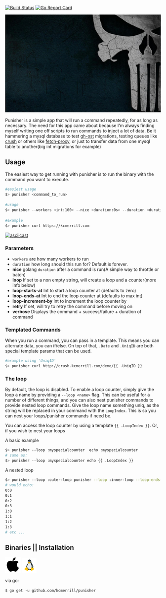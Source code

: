 [![Build Status](https://travis-ci.org/kcmerrill/punisher.svg?branch=master)](https://travis-ci.org/kcmerrill/punisher) [![Go Report Card](https://goreportcard.com/badge/github.com/kcmerrill/punisher)](https://goreportcard.com/report/github.com/kcmerrill/punisher)

![Punisher](assets/punisher.jpg "Punisher")

Punisher is a simple app that will run a command repeatedly, for as long as necessary. The need for this app came about because I'm always finding myself writing one off scripts to run commands to inject a lot of data. Be it hammering a mysql database to test [gh-ost](https://github.com/github/gh-ost) migrations, testing queues like [crush](https://github.com/kcmerrill/crush) or others like [fetch-proxy](https://github.com/kcmerrill/fetch-proxy), or just to transfer data from one mysql table to another(big int migrations for example)

## Usage

The easiest way to get running with punisher is to run the binary with the command you want to execute.

```bash
#easiest usage
$> punisher <command_to_run>

#usage
$> punisher --workers <int:100> --nice <duration:0s> --duration <duration:forever> <command_to_run>

#example
$> punisher curl https://kcmerrill.com
```

[![asciicast](https://asciinema.org/a/135154.png)](https://asciinema.org/a/138531)

### Parameters
* `workers` are how many workers to run
* `duration` how long should this run for? Default is forever.
* **nice** golang `duration` after a command is run(A simple way to throttle or batch)
* **loop** If set to a non empty string, will create a loop and a counter(more info below)
* **loop-starts-at** Int to start a loop counter at (defaults to zero)
* **loop-ends-at** Int to end the loop counter at (defaults to max int)
* **loop-increment-by** Int to increment the loop counter by
* **retry** If set, will try to retry the command before moving on
* **verbose** Displays the command + success/failure + duration of command

### Templated Commands

When you run a command, you can pass in a template. This means you can alternate data, you can if/else. On top of that, `.Date` and `.UniqID` are both special template params that can be used.

```bash
#example using 'UniqID'
$> punisher curl http://crush.kcmerrill.com/demo/{{ .UniqID }}
```

### The loop

By default, the loop is disabled. To enable a loop counter, simply give the loop a name by providing a `--loop <name>` flag. This can be useful for a number of different things, and you can also nest punisher commands to provide nested loop commands. Give the loop name something uniq, as the string will be replaced in your command with the `LoopIndex`. This is so you can nest your loops/punisher commands if need be. 

You can access the loop counter by using a template `{{ .LoopIndex }}`. Or, if you wish to nest your loops

A basic example
```bash
$> punisher --loop :myspecialcounter  echo :myspecialcounter
# same as:
$> punisher --loop :myspecialcounter echo {{ .LoopIndex }}
```
A nested loop
```bash
$> punisher --loop :outer-loop punisher --loop :inner-loop --loop-ends-at 3 echo :outer-loop::inner-loop
# would echo:
0:0
0:1
0:2
0:3
1:0
1:1
1:2
1:3
# etc ...
```


## Binaries || Installation

[![MacOSX](https://raw.githubusercontent.com/kcmerrill/go-dist/master/assets/apple_logo.png "Mac OSX")](http://go-dist.kcmerrill.com/kcmerrill/punisher/mac/amd64) [![Linux](https://raw.githubusercontent.com/kcmerrill/go-dist/master/assets/linux_logo.png "Linux")](http://go-dist.kcmerrill.com/kcmerrill/punisher/linux/amd64)

via go:

`$ go get -u github.com/kcmerrill/punisher`
